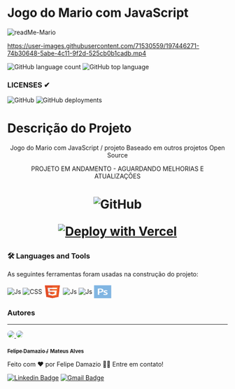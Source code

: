 # Jogo do Mario com JavaScript


![readMe-Mario](https://user-images.githubusercontent.com/71530559/220247225-b5a7292f-5ec3-4807-be86-cf04b24f6019.png)

https://user-images.githubusercontent.com/71530559/197446271-74b30648-5abe-4c11-9f2d-525cb0b1cadb.mp4


<img alt="GitHub language count" src="https://img.shields.io/github/languages/count/felipedamazio/JogoMario-javaScript?style=plastic"> <img alt="GitHub top language" src="https://img.shields.io/github/languages/top/felipedamazio/JogoMario-javaScript?style=plastic">

### LICENSES ✔

<img alt="GitHub" src="https://img.shields.io/github/license/felipedamazio/JogoMario-javaScript?style=flat-square"> <img alt="GitHub deployments" src="https://img.shields.io/github/deployments/felipedamazio/JogoMario-javaScript/github-pages">



# Descrição do Projeto
<p align="center">Jogo do Mario com JavaScript / projeto Baseado em outros projetos Open Source</p>
<p align="center">PROJETO EM ANDAMENTO - AGUARDANDO MELHORIAS E ATUALIZAÇÕES </p>

<h1 align="center">
 <img alt="GitHub" src="https://img.shields.io/github/last-commit/felipedamazio/JogoMario-javaScript?style=for-the-badge">

 [![Deploy with Vercel](https://vercel.com/button)](https://felipedamazio.github.io/JogoMario-javaScript/)
</h1>

### 🛠 Languages and Tools
As seguintes ferramentas foram usadas na construção do projeto:
<br>
<br>
<img align="center" alt="Js" height="30" width="40" src="https://cdn.jsdelivr.net/gh/devicons/devicon/icons/javascript/javascript-original.svg">
<img align="center" alt="CSS" height="30" width="40" src="https://cdn.jsdelivr.net/gh/devicons/devicon/icons/css3/css3-original.svg">
 <img align="center" alt="HTML" height="30" width="40" src="https://raw.githubusercontent.com/devicons/devicon/master/icons/html5/html5-original.svg">
 <img align="center" alt="Js" height="40" width="50" src="https://cdn.jsdelivr.net/gh/devicons/devicon/icons/vscode/vscode-original-wordmark.svg" />
    <img align="center" alt="Js" height="50" width="60" src="https://cdn.jsdelivr.net/gh/devicons/devicon/icons/git/git-plain-wordmark.svg" />        <img align="center" alt="Felp-Photoshop" height="30" width="40" src="https://raw.githubusercontent.com/devicons/devicon/master/icons/photoshop/photoshop-plain.svg">
    


    
    


### Autores
---

 
<a href="https://www.linkedin.com/in/felipe-damazio/">
<img width="200" style="border-radius: 50%;" src="https://media.licdn.com/dms/image/C4D03AQFVFuMXM17RQA/profile-displayphoto-shrink_800_800/0/1661115635906?e=1704931200&v=beta&t=W3bIvF5zZeZb9HMziuCqGMJ_HuF2qXDgf-sREV8VIsQ">  
 
 
 <a href="https://www.linkedin.com/in/mateusalvesds/">
 <img width="200" style="border-radius: 50%;" src="https://avatars.githubusercontent.com/u/91573550?v=4">
  
  <sub><b>Felipe Damazio /</b></sub></a> <a href="https://www.linkedin.com/in/felipe-damazio/" target= "_blank" title=""></a>
  <sub ><b >Mateus Alves</b></sub></a> <a href="https://www.linkedin.com/in/mateusalvesds/" target= "_blank" title=""></a>
  
 
 
 
  
  


Feito com ❤️ por Felipe Damazio 👋🏽 Entre em contato!

[![Linkedin Badge](https://img.shields.io/badge/-Felipe-blue?style=flat-square&logo=Linkedin&logoColor=white&link=https://www.linkedin.com/in/felipe-damazio/)](https://www.linkedin.com/in/felipe-damazio/) 
[![Gmail Badge](https://img.shields.io/badge/-lipjb@hotmail.com-c14438?style=flat-square&logo=Gmail&logoColor=white&link=mailto:lipjb@hotmail.com)](mailto:lipjb@hotmail.com)






